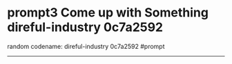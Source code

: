 # prompt3 Come up with Something direful-industry 0c7a2592

random codename: direful-industry 0c7a2592
#prompt


***

